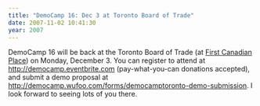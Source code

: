 ```yaml
---
title: "DemoCamp 16: Dec 3 at Toronto Board of Trade"
date: 2007-11-02 10:41:30
year: 2007
---
```

DemoCamp 16 will be back at the Toronto Board of Trade (at <a href="http://www.bot.com/ContentIslands/PublicPages/MenuPages/AboutUs/Locations.asp#dc">First Canadian Place</a>) on Monday, December 3.  You can register to attend at <a href="http://democamp.eventbrite.com/">http://democamp.eventbrite.com</a> (pay-what-you-can donations accepted), and submit a demo proposal at <a href="http://democamp.wufoo.com/forms/democamptoronto-demo-submission/">http://democamp.wufoo.com/forms/democamptoronto-demo-submission</a>.  I look forward to seeing lots of you there.
